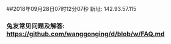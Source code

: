 ##2018年09月28日07时12分07秒 新址: 142.93.57.115
### 兔友常见问题及解答: https://github.com/wanggonging/d/blob/w/FAQ.md
